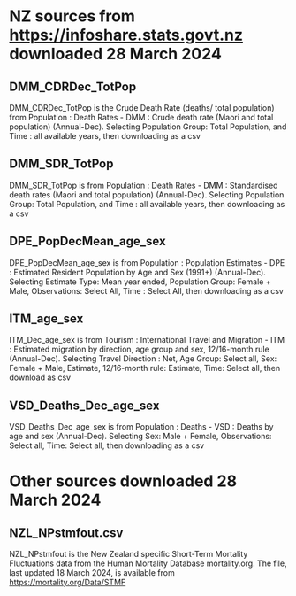 
# NZ sources from https://infoshare.stats.govt.nz downloaded 28 March 2024

## DMM_CDRDec_TotPop 

DMM_CDRDec_TotPop is the Crude Death Rate (deaths/ total population) from Population : Death Rates - DMM : Crude death rate (Maori and total population) (Annual-Dec). Selecting Population Group: Total Population, and Time : all available years, then downloading as a csv

## DMM_SDR_TotPop

DMM_SDR_TotPop is from Population : Death Rates - DMM : Standardised death rates (Maori and total population) (Annual-Dec). Selecting Population Group: Total Population, and Time : all available years, then downloading as a csv

## DPE_PopDecMean_age_sex

DPE_PopDecMean_age_sex is from Population : Population Estimates - DPE : Estimated Resident Population by Age and Sex (1991+) (Annual-Dec). Selecting Estimate Type: Mean year ended, Population Group: Female + Male, Observations: Select All, Time : Select All, then downloading as a csv

## ITM_age_sex

ITM_Dec_age_sex is from Tourism : International Travel and Migration - ITM : Estimated migration by direction, age group and sex, 12/16-month rule (Annual-Dec). Selecting Travel Direction : Net, Age Group: Select all, Sex: Female + Male, Estimate, 12/16-month rule: Estimate, Time: Select all, then download as csv

## VSD_Deaths_Dec_age_sex

VSD_Deaths_Dec_age_sex is from Population : Deaths - VSD : Deaths by age and sex (Annual-Dec). Selecting Sex: Male + Female, Observations: Select all, Time: Select all, then downloading as a csv

# Other sources downloaded 28 March 2024

## NZL_NPstmfout.csv

NZL_NPstmfout is the New Zealand specific Short-Term Mortality Fluctuations data from the Human Mortality Database mortality.org. The file, last updated 18 March 2024, is available from https://mortality.org/Data/STMF 